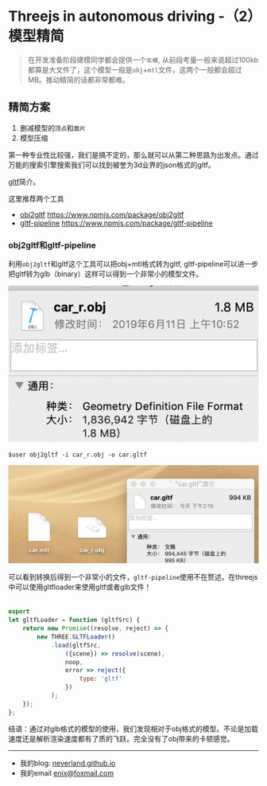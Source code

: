# Threejs in autonomous driving -（2）模型精简

> 在开发准备阶段建模同学都会提供一个`车模`, 从前段考量一般来说超过100kb都算是大文件了，这个模型一般是`obj`+`mtl`文件，这两个一般都会超过MB。推动精简的话都非常都难。

## 精简方案

1. 删减模型的`顶点`和`面片`
2. 模型压缩

第一种专业性比较强，我们是搞不定的，那么就可以从第二种思路为出发点。通过万能的搜索引擎搜索我们可以找到被誉为3d业界的json格式的gltf。

[gltf](https://www.khronos.org/gltf/)简介。

这里推荐两个工具

- [obj2gltf](https://www.npmjs.com/package/obj2gltf) https://www.npmjs.com/package/obj2gltf
- [gltf-pipeline](https://www.npmjs.com/package/gltf-pipeline) https://www.npmjs.com/package/gltf-pipeline

### obj2gltf和gltf-pipeline

利用`obj2gltf`和gltf这个工具可以把obj+mtl格式转为gltf, gltf-pipeline可以进一步把gltf转为glb（binary）这样可以得到一个非常小的模型文件。

![obj](./image/2/obj.png)

```
$user obj2gltf -i car_r.obj -o car.gltf

```
![obj](./image/2/gltf.png)

可以看到转换后得到一个非常小的文件，`gltf-pipeline`使用不在赘述。在threejs中可以使用gltfloader来使用gltf或者glb文件！

```javascript

export
let gltfLoader = function (gltfSrc) {
    return new Promise((resolve, reject) => {
        new THREE.GLTFLoader()
            .load(gltfSrc,
                ({scene}) => resolve(scene),
                noop,
                error => reject({
                    type: 'gltf'
                })
            );
    });
};

```

结语：通过对glb格式的模型的使用，我们发现相对于obj格式的模型。不论是加载速度还是解析渲染速度都有了质的飞跃。完全没有了obj带来的卡顿感觉。

---
- 我的blog: [neverland.github.io](https://neverland.github.io/)
- 我的email [enix@foxmail.com](enix@foxmail.com)

